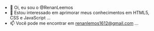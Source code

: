 - 👋 Oi, eu sou o @RenanLeemos
- 👀 Estou interessado em aprimorar meus conhecimentos em HTML5, CSS e JavaScript ...
- 📫 Você pode me encontrar em renanlemos1612@gmail.com ...

<!---

--->
